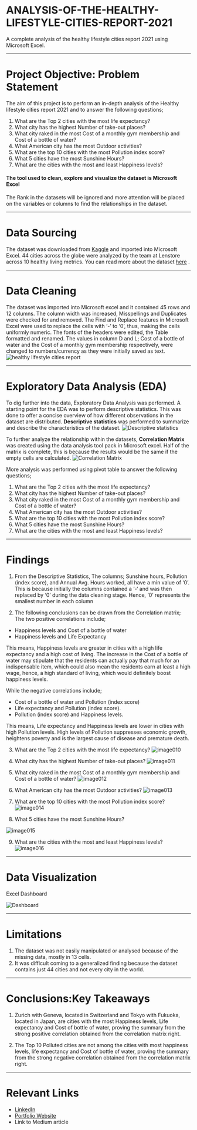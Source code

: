 # ANALYSIS-OF-THE-HEALTHY-LIFESTYLE-CITIES-REPORT-2021
A complete analysis of the healthy lifestyle cities report 2021 using Microsoft Excel. 


----
# Project Objective: Problem Statement
The aim of this project is to perform an in-depth analysis of the Healthy lifestyle cities report 2021 and to answer the following questions;

1.	What are the Top 2 cities with the most life expectancy?
2.	What city has the highest Number of take-out places?
3.	What city raked in the most Cost of a monthly gym membership and Cost of a bottle of water?
4.	What American city has the most Outdoor activities?
5.	What are the top 10 cities with the most Pollution index score?
6.	What 5 cities have the most Sunshine Hours?
7.	What are the cities with the most and least Happiness levels?

#### The tool used to clean, explore and visualize the dataset is Microsoft Excel
The Rank in the datasets will be ignored and more attention will be placed on the variables or columns to find the relationships in the dataset.

----
# Data Sourcing
The dataset was downloaded from [Kaggle](https://www.kaggle.com/datasets/prasertk/healthy-lifestyle-cities-report-2021) and imported into Microsoft Excel. 44 cities across the globe were analyzed by the team at Lenstore across 10 healthy living metrics. You can read more about the dataset [here](https://www.lenstore.co.uk/research/healthy-lifestyle-report/) .


---
# Data Cleaning
The dataset was imported into Microsoft excel and it contained 45 rows and 12 columns.
The column width was increased, Misspellings and Duplicates were checked for and removed. The Find and Replace features in Microsoft Excel were used to replace the cells with ‘-’ to ‘0’, thus, making the cells uniformly numeric. The fonts of the headers were edited, the Table formatted and renamed. The values in column D and L; Cost of a bottle of water and the Cost of a monthly gym membership respectively, were changed to numbers/currency as they were initially saved as text. 
![healthy lifestyle cities report](https://user-images.githubusercontent.com/105663796/195101374-fad9ad2a-a6f3-4338-8916-87d9e3ba638e.jpg)

---
# Exploratory Data Analysis (EDA)
To dig further into the data, Exploratory Data Analysis was performed. 
A starting point for the EDA was to perform descriptive statistics. This was done to offer a concise overview of how different observations in the dataset are distributed.
**Descriptive statistics** was performed to summarize and describe the characteristics of the dataset.
![Descriptive statistics](https://user-images.githubusercontent.com/105663796/195101771-70e14ced-ed31-4b24-958d-0b31d2f6ac2f.jpg)

To further analyze the relationship within the datasets, **Correlation Matrix** was created using the data analysis tool pack in Microsoft excel.
Half of the matrix is complete, this is because the results would be the same if the empty cells are calculated.
![Correlation Matrix](https://user-images.githubusercontent.com/105663796/195101841-f5d3a8df-384f-48d8-a58c-f658c84f5313.jpg)

More analysis was performed using pivot table to answer the following questions;
1.	What are the Top 2 cities with the most life expectancy?
2.	What city has the highest Number of take-out places?
3.	What city raked in the most Cost of a monthly gym membership and Cost of a bottle of water? 
4.	What American city has the most Outdoor activities?
5.	What are the top 10 cities with the most Pollution index score?
6.	What 5 cities have the most Sunshine Hours?
7.	What are the cities with the most and least Happiness levels?

---
# Findings
1.	From the Descriptive Statistics, The columns; Sunshine hours, Pollution (index score), and Annual Avg. Hours worked, all have a min value of  ‘0’. This is because initially the columns contained a ‘-‘ and was then replaced by ‘0’ during the data cleaning stage. Hence, ‘0’ represents the smallest number in each column

2.	The following conclusions can be drawn from the Correlation matrix; The two positive correlations include;
- Happiness levels and Cost of a bottle of water
- Happiness levels and Life Expectancy

This means, Happiness levels are greater in cities with a high life expectancy and a high cost of living. The increase in the Cost of a bottle of water may stipulate that the residents can actually pay that much for an indispensable item, which could also mean the residents earn at least a high wage, hence, a high standard of living, which would definitely boost happiness levels.

While the negative correlations include;
- Cost of a bottle of water and Pollution (index score)
- Life expectancy and Pollution (index score). 
- Pollution (index score) and Happiness levels.

This means, Life expectancy and Happiness levels are lower in cities with high Pollution levels. High levels of Pollution suppresses economic growth, heightens poverty and is the largest cause of disease and premature death.



3.	What are the Top 2 cities with the most life expectancy?
![image010](https://user-images.githubusercontent.com/105663796/195103049-d6e70975-26f1-48c9-867e-b735386ae239.png)

4.	What city has the highest Number of take-out places?
![image011](https://user-images.githubusercontent.com/105663796/195103108-d79118fd-3a33-42b3-94e6-8b45f6c3a713.png)

5.	What city raked in the most Cost of a monthly gym membership and Cost of a bottle of water? 
![image012](https://user-images.githubusercontent.com/105663796/195103213-b5cf7d3c-efb3-4376-8f03-724268a848e1.png)

6.	What American city has the most Outdoor activities?
![image013](https://user-images.githubusercontent.com/105663796/195103297-40d1ae67-208a-49b3-aeca-3dd7000252e9.png)

7.	What are the top 10 cities with the most Pollution index score?
![image014](https://user-images.githubusercontent.com/105663796/195103401-b79a7a61-ea7d-4be1-9ea0-12f82713ef27.png)

8.	What 5 cities have the most Sunshine Hours?

![image015](https://user-images.githubusercontent.com/105663796/195103467-02777d45-2ee3-4ccc-bd77-cb92783db08a.png)

9.	What are the cities with the most and least Happiness levels?
![image016](https://user-images.githubusercontent.com/105663796/195103521-6f03d936-8909-4c8a-8568-32924f0d2126.png)

---
# Data Visualization
Excel Dashboard

![Dashboard](https://user-images.githubusercontent.com/105663796/195308671-49164516-18ad-47bb-bfe8-56656bac04da.jpg)

---
# Limitations
1.	The dataset was not easily manipulated or analysed because of the missing data, mostly in 13 cells.
2.	It was difficult coming to a generalized finding because the dataset contains just 44 cities and not every city in the world.

---
# Conclusions:Key Takeaways
1.	Zurich with Geneva, located in Switzerland and Tokyo with Fukuoka, located in Japan, are cities with the most Happiness levels, Life expectancy and Cost of bottle of water, proving the summary from the strong positive correlation obtained from the correlation matrix right.

2.	The Top 10 Polluted cities are not among the cities with most happiness levels, life expectancy and Cost of bottle of water, proving the summary from the strong negative correlation obtained from the correlation matrix right.


---
# Relevant Links
- [LinkedIn](http://linkedin.com/in/hassana-abdulkadir-1639301b8)
- [Portfolio Website](https://hassana113.github.io)
- Link to Medium article









